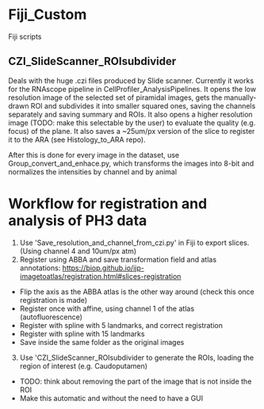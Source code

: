 # Fiji_Custom
Fiji scripts

## CZI_SlideScanner_ROIsubdivider
Deals with the huge .czi files produced by Slide scanner. Currently it works for the RNAscope pipeline in CellProfiler_AnalysisPipelines. 
It opens the low resolution image of the selected set of piramidal images, gets the manually-drawn ROI and subdivides it into smaller squared ones, saving the channels separately and saving summary and ROIs. It also opens a higher resolution image (TODO: make this selectable by the user) to evaluate the quality (e.g. focus) of the plane. It also saves a ~25um/px version of the slice to register it to the ARA (see Histology_to_ARA repo).

After this is done for every image in the dataset, use Group_convert_and_enhace.py, which transforms the images into 8-bit and normalizes the intensities by channel and by animal

# Workflow for registration and analysis of PH3 data
1. Use 'Save_resolution_and_channel_from_czi.py' in Fiji to export slices. (Using channel 4 and 10um/px atm)
2. Register using ABBA and save transformation field and atlas annotations: https://biop.github.io/ijp-imagetoatlas/registration.html#slices-registration
  - Flip the axis as the ABBA atlas is the other way around (check this once registration is made)
  - Register once with affine, using channel 1 of the atlas (autofluorescence)
  - Register with spline with 5 landmarks, and correct registration
  - Register with spline with 15 landmarks
  - Save inside the same folder as the original images
3. Use 'CZI_SlideScanner_ROIsubdivider to generate the ROIs, loading the region of interest (e.g. Caudoputamen)
  - TODO: think about removing the part of the image that is not inside the ROI
  - Make this automatic and without the need to have a GUI

